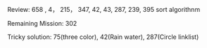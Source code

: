 Review: 658 , 4， 215， 347, 42, 43, 287, 239, 395
sort algorithnm

Remaining Mission:  302

Tricky solution: 75(three color), 42(Rain water), 287(Circle linklist)



